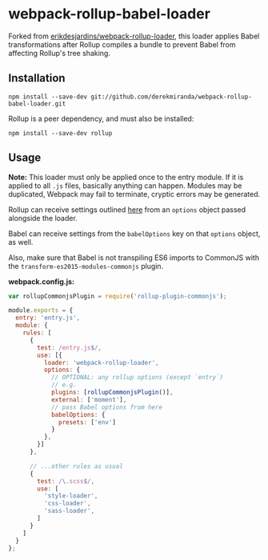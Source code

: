 # webpack-rollup-babel-loader

Forked from [erikdesjardins/webpack-rollup-loader](https://github.com/erikdesjardins/webpack-rollup-loader), this loader applies Babel transformations after Rollup compiles a bundle to prevent Babel from affecting Rollup's tree shaking.

## Installation
  
`npm install --save-dev git://github.com/derekmiranda/webpack-rollup-babel-loader.git` 

Rollup is a peer dependency, and must also be installed:

`npm install --save-dev rollup`

## Usage

**Note:** This loader must only be applied once to the entry module. If it is applied to all `.js` files, basically anything can happen. Modules may be duplicated, Webpack may fail to terminate, cryptic errors may be generated.

Rollup can receive settings outlined [here](https://rollupjs.org/#javascript-api) from an `options` object passed alongside the loader.

Babel can receive settings from the `babelOptions` key on that `options` object, as well.

Also, make sure that Babel is not transpiling ES6 imports to CommonJS with the `transform-es2015-modules-commonjs` plugin.

**webpack.config.js:**

```js
var rollupCommonjsPlugin = require('rollup-plugin-commonjs');

module.exports = {
  entry: 'entry.js',
  module: {
    rules: [
      {
        test: /entry.js$/,
        use: [{
          loader: 'webpack-rollup-loader',
          options: {
            // OPTIONAL: any rollup options (except `entry`)
            // e.g.
            plugins: [rollupCommonjsPlugin()],
            external: ['moment'],
            // pass Babel options from here
            babelOptions: {
              presets: ['env']
            }
          },
        }]
      },

      // ...other rules as usual
      {
        test: /\.scss$/,
        use: [
          'style-loader',
          'css-loader',
          'sass-loader',
        ]
      }
    ]
  }
};
```
